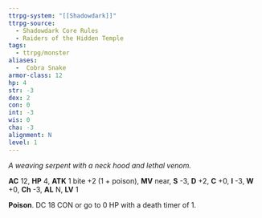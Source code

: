 ```yaml
---
ttrpg-system: "[[Shadowdark]]"
ttrpg-source:
  - Shadowdark Core Rules
  - Raiders of the Hidden Temple
tags:
  - ttrpg/monster
aliases:
  -  Cobra Snake
armor-class: 12
hp: 4
str: -3
dex: 2
con: 0
int: -3
wis: 0
cha: -3
alignment: N
level: 1
---
```


_A weaving serpent with a neck hood and lethal venom._

**AC** 12, **HP** 4, **ATK** 1 bite +2 (1 + poison), **MV** near, **S** -3, **D** +2, **C** +0, **I** -3, **W** +0, **Ch** -3, **AL** N, **LV** 1

**Poison**. DC 18 CON or go to 0 HP with a death timer of 1.


